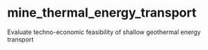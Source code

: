 # mine_thermal_energy_transport
Evaluate techno-economic feasibility of shallow geothermal energy transport
